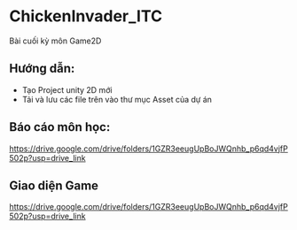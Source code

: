 # ChickenInvader_ITC
 Bài cuối kỳ môn Game2D
## Hướng dẫn: 
 - Tạo Project unity 2D mới
 - Tải và lưu các file trên vào thư mục Asset của dự án
## Báo cáo môn học: 
 https://drive.google.com/drive/folders/1GZR3eeugUpBoJWQnhb_p6qd4vjfP502p?usp=drive_link

## Giao diện Game
https://drive.google.com/drive/folders/1GZR3eeugUpBoJWQnhb_p6qd4vjfP502p?usp=drive_link
